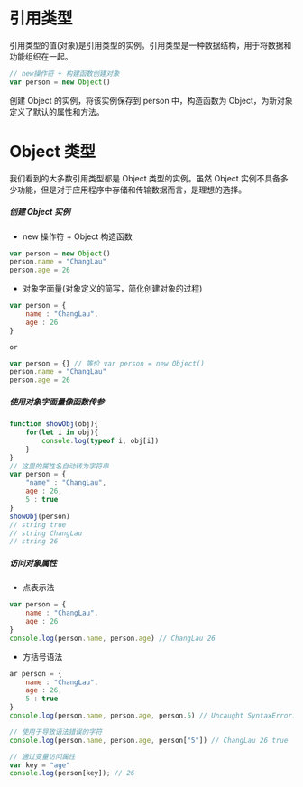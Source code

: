 # 引用类型

引用类型的值(对象)是引用类型的实例。引用类型是一种数据结构，用于将数据和功能组织在一起。

```JavaScript
// new操作符 + 构建函数创建对象
var person = new Object()
```

创建 Object 的实例，将该实例保存到 person 中，构造函数为 Object，为新对象定义了默认的属性和方法。

# Object 类型

我们看到的大多数引用类型都是 Object 类型的实例。虽然 Object 实例不具备多少功能，但是对于应用程序中存储和传输数据而言，是理想的选择。

##### 创建 Object 实例

- new 操作符 + Object 构造函数

```JavaScript
var person = new Object()
person.name = "ChangLau"
person.age = 26
```

- 对象字面量(对象定义的简写，简化创建对象的过程)

```JavaScript
var person = {
    name : "ChangLau",
    age : 26
}

or

var person = {} // 等价 var person = new Object()
person.name = "ChangLau"
person.age = 26
```

##### 使用对象字面量像函数传参

```JavaScript
function showObj(obj){
    for(let i in obj){
        console.log(typeof i, obj[i])
    }
}
// 这里的属性名自动转为字符串
var person = {
    "name" : "ChangLau",
    age : 26,
    5 : true
}
showObj(person)
// string true
// string ChangLau
// string 26
```

##### 访问对象属性

- 点表示法

```JavaScript
var person = {
    name : "ChangLau",
    age : 26
}
console.log(person.name, person.age) // ChangLau 26
```

- 方括号语法

```JavaScript
ar person = {
    name : "ChangLau",
    age : 26,
    5 : true
}
console.log(person.name, person.age, person.5) // Uncaught SyntaxError: missing ) after argument list

// 使用于导致语法错误的字符
console.log(person.name, person.age, person["5"]) // ChangLau 26 true

// 通过变量访问属性
var key = "age"
console.log(person[key]); // 26
```
